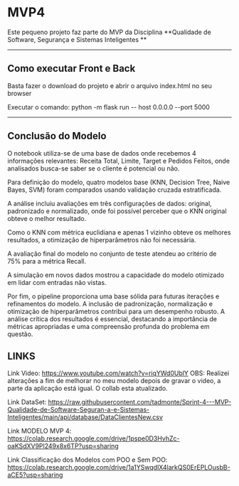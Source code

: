 
# MVP4

Este pequeno projeto faz parte do MVP da Disciplina **Qualidade de Software, Segurança e Sistemas Inteligentes ** 


---
## Como executar Front e Back

Basta fazer o download do projeto e abrir o arquivo index.html no seu browser

Executar o comando: python -m flask run -- host 0.0.0.0 --port 5000


---

## **Conclusão do Modelo**

O notebook utiliza-se de uma base de dados onde recebemos 4 informações relevantes: Receita Total, Limite, Target e Pedidos Feitos, onde analisados busca-se saber se o cliente é potencial ou não.

Para definição do modelo, quatro modelos base (KNN, Decision Tree, Naive Bayes, SVM) foram comparados usando validação cruzada estratificada.

A análise incluiu avaliações em três configurações de dados: original, padronizado e normalizado, onde foi possível perceber que o KNN original obteve o melhor resultado.

Como o KNN com métrica euclidiana e apenas 1 vizinho obteve os melhores resultados, a otimização de hiperparâmetros não foi necessária.

A avaliação final do modelo no conjunto de teste atendeu ao critério de 75% para a métrica Recall.

A simulação em novos dados mostrou a capacidade do modelo otimizado em lidar com entradas não vistas.

Por fim, o pipeline proporciona uma base sólida para futuras iterações e refinamentos do modelo. A inclusão de padronização, normalização e otimização de hiperparâmetros contribui para um desempenho robusto. A análise crítica dos resultados é essencial, destacando a importância de métricas apropriadas e uma compreensão profunda do problema em questão.

 ## **LINKS**

Link Video: https://www.youtube.com/watch?v=riqYWd0UblY
OBS: Realizei alterações a fim de melhorar no meu modelo depois de gravar o video, a parte da aplicação está igual. O collab esta atualizado.

Link DataSet: https://raw.githubusercontent.com/tadmonte/Sprint-4---MVP-Qualidade-de-Software-Seguran-a-e-Sistemas-Inteligentes/main/api/database/DataClientesNew.csv

Link MODELO MVP 4: https://colab.research.google.com/drive/1pspe0D3HvhZc-oaKSdXV9Pl249x8x6TP?usp=sharing

Link Classificação dos Modelos com POO e Sem POO:  https://colab.research.google.com/drive/1a1YSwqdIX4larkQS0ErEPLOusbB-aCE5?usp=sharing
